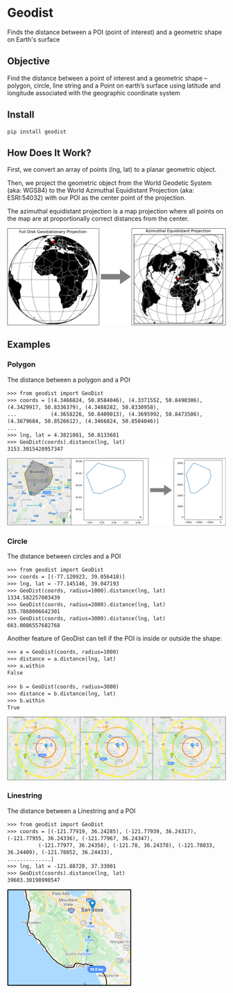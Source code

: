 # Geodist
Finds the distance between a POI (point of interest) and a geometric shape on Earth's surface

## Objective
Find the distance between a point of interest and a geometric shape – polygon, circle, line string and a Point on earth’s surface using latitude and longitude associated with the geographic coordinate system


## Install
```
pip install geodist
```
## How Does It Work?
First, we convert an array of points (lng, lat) to a planar geometric object.

Then, we project the geometric object from the World Geodetic System (aka: WGS84) to the World Azimuthal Equidistant Projection (aka: ESRI:54032) with our POI as the center point of the projection.

The azimuthal equidistant projection is a map projection where all points on the map are at proportionally correct distances from the center.

![HowDoesItWork](https://github.com/dorhay/geodist/raw/master/docs/images/objective.png)

## Examples

### Polygon

The distance between a polygon and a POI
```
>>> from geodist import GeoDist
>>> coords = [(4.3466824, 50.8584046), (4.3371552, 50.8490306), (4.3429917, 50.8336379), (4.3488282, 50.8330958),
...           (4.3658226, 50.8409013), (4.3695992, 50.8473506), (4.3679684, 50.8526612), (4.3466824, 50.8584046)]
... 
>>> lng, lat = 4.3821081, 50.8133681
>>> GeoDist(coords).distance(lng, lat)
3153.3015428957347
```

![Polygon](https://github.com/dorhay/geodist/raw/master/docs/images/polygon_example.png)


### Circle
The distance between circles and a POI
```
>>> from geodist import GeoDist
>>> coords = [(-77.120923, 39.056418)]
>>> lng, lat = -77.145146, 39.047193
>>> GeoDist(coords, radius=1000).distance(lng, lat)
1334.582257003439
>>> GeoDist(coords, radius=2000).distance(lng, lat)
335.7868006642301
>>> GeoDist(coords, radius=3000).distance(lng, lat)
663.0086557682768
```

Another feature of GeoDist can tell if the POI is inside or outside the shape:
```
>>> a = GeoDist(coords, radius=1000)
>>> distance = a.distance(lng, lat)
>>> a.within
False

>>> b = GeoDist(coords, radius=3000)
>>> distance = b.distance(lng, lat)
>>> b.within
True
```

![Circle](https://github.com/dorhay/geodist/raw/master/docs/images/circle_example.png)

### Linestring
The distance between a Linestring and a POI
```
>>> from geodist import GeoDist
>>> coords = [(-121.77919, 36.24285), (-121.77939, 36.24317), (-121.77955, 36.24336), (-121.77967, 36.24347),
          (-121.77977, 36.24358), (-121.78, 36.24378), (-121.78033, 36.24409), (-121.78052, 36.24433),
..............]
>>> lng, lat = -121.88728, 37.33901
>>> GeoDist(coords).distance(lng, lat)
39603.30198998547
```

![Linestring](https://github.com/dorhay/geodist/raw/master/docs/images/linestring_example.png)
